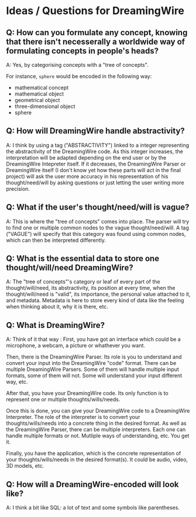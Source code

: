# Ideas / Questions for DreamingWire

## Q: How can you formulate any concept, knowing that there isn't necesserally a worldwide way of formulating concepts in people's heads?

A: Yes, by categorising concepts with a "tree of concepts".

For instance, `sphere` would be encoded in the following way:

- mathematical concept
- mathematical object
- geometrical object
- three-dimensional object
- sphere

## Q: How will DreamingWire handle abstractivity?

A: I think by using a tag ("ABSTRACTIVITY") linked to a integer representing the abstractivity of the DreamingWire code. As this integer increases, the interpretation will be adapted depending on the end user or by the DreamingWire Intepreter itself. If it decreases, the DreamingWire Parser or DreamingWire itself (I don't know yet how these parts will act in the final project) will ask the user more accuracy in his representation of his thought/need/will by asking questions or just letting the user writing more precision.

## Q: What if the user's thought/need/will is vague?

A: This is where the "tree of concepts" comes into place. The parser will try to find one or multiple common nodes to the vague thought/need/will. A tag ("VAGUE") will specify that this category was found using common nodes, which can then be interpreted differently.

## Q: What is the essential data to store one thought/will/need DreamingWire?

A: The "tree of concepts"'s category or leaf of every part of the thought/will/need, its abstractivity, its position at every time, when the thought/will/need is "valid", its importance, the personal value attached to it, and metadata. Metadata is here to store every kind of data like the feeling when thinking about it, why it is there, etc.

## Q: What is DreamingWire?

A: Think of it that way : First, you have got an interface which could be a microphone, a webcam, a picture or whathever you want.

Then, there is the DreamingWire Parser. Its role is you to understand and convert your input into the DreamingWire "code" format. There can be multiple DreamingWire Parsers. Some of them will handle multiple input formats, some of them will not. Some will understand your input different way, etc.

After that, you have your DreamingWire code. Its only function is to represent one or multiple thoughts/wills/needs.

Once this is done, you can give your DreamingWire code to a DreamingWire Interpreter. The role of the interpreter is to convert your thoughts/wills/needs into a concrete thing in the desired format. As well as the DreamingWire Parser, there can be multiple interpreters. Each one can handle multiple formats or not. Mutliple ways of understanding, etc. You get it.

Finally, you have the application, which is the concrete representation of your thoughts/wills/needs in the desired format(s). It could be audio, video, 3D models, etc.

## Q: How will a DreamingWire-encoded will look like?

A: I think a bit like SQL: a lot of text and some symbols like parentheses.
